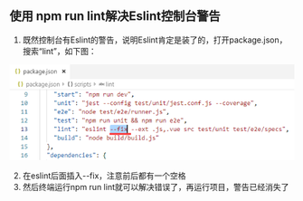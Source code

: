 ## 使用 npm run lint解决Eslint控制台警告

1. 既然控制台有Eslint的警告，说明Eslint肯定是装了的，打开package.json，搜索“lint”，如下图：

![](images/eslint.png)

2. 在eslint后面插入--fix，注意前后都有一个空格
3. 然后终端运行npm run lint就可以解决错误了，再运行项目，警告已经消失了